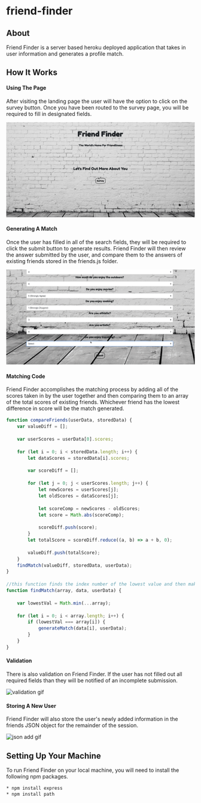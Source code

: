# friend-finder

## About

Friend Finder is a server based heroku deployed application that takes in user information and generates a profile match. 

## How It Works

#### Using The Page

After visiting the landing page the user will have the option to click on the survey button. Once you have been routed to the survey page, you will be required to fill in designated fields.

![Page use gif](https://github.com/jvalentine1/friend-finder/blob/master/app/images/ff-page-use-gif.gif)


#### Generating A Match

Once the user has filled in all of the search fields, they will be required to click the submit button to generate results. Friend Finder will then review the answer submitted by the user, and compare them to the answers of existing friends stored in the friends.js folder.

![match find gif](https://github.com/jvalentine1/friend-finder/blob/master/app/images/ff-match-gif.gif)


#### Matching Code

Friend Finder accomplishes the matching process by adding all of the scores taken in by the user together and then comparing them to an array of the total scores of existing friends. Whichever friend has the lowest difference in score will be the match generated. 

```javascript
function compareFriends(userData, storedData) {
    var valueDiff = [];

    var userScores = userData[0].scores;

    for (let i = 0; i < storedData.length; i++) {
        let dataScores = storedData[i].scores;

        var scoreDiff = [];

        for (let j = 0; j < userScores.length; j++) {
            let newScores = userScores[j];
            let oldScores = dataScores[j];

            let scoreComp = newScores - oldScores;
            let score = Math.abs(scoreComp);

            scoreDiff.push(score);
        }
        let totalScore = scoreDiff.reduce((a, b) => a + b, 0);

        valueDiff.push(totalScore);
    }
    findMatch(valueDiff, storedData, userData);
}

//this function finds the index number of the lowest value and then makes the selection on your match
function findMatch(array, data, userData) {

    var lowestVal = Math.min(...array);

    for (let i = 0; i < array.length; i++) {
        if (lowestVal === array[i]) {
            generateMatch(data[i], userData);
        }
    }
}
```

#### Validation

 There is also validation on Friend Finder. If the user has not filled out all required fields than they will be notified of an incomplete submission. 

 ![validation gif](https://github.com/jvalentine1/friend-finder/blob/master/app/images/ff-validation-gif.gif)

 #### Storing A New User

 Friend Finder will also store the user's newly added information in the friends JSON object for the remainder of the session.

 ![json add gif](https://github.com/jvalentine1/friend-finder/blob/master/app/images/ff-json-add-gif.gif)

 ## Setting Up Your Machine

 To run Friend Finder on your local machine, you will need to install the following npm packages. 

    * npm install express
    * npm install path